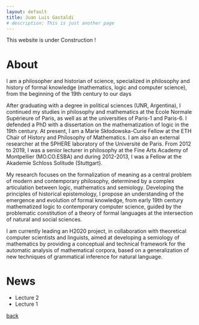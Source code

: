 ```yaml
---
layout: default
title: Juan Luis Gastaldi
# description: This is just another page
---
```


This website is under Construction !

# About

I am a philosopher and historian of science, specialized in philosophy and history of formal knowledge (mathematics, logic and computer science), from the beginning of the 19th century to our days

After graduating with a degree in political sciences (UNR, Argentina), I continued my studies in philosophy and mathematics at the École Normale Supérieure of Paris, as well as at the universities of Paris-​1 and Paris-​6. I defended a PhD with a dissertation on the mathematization of logic in the 19th century. At present, I am a Marie Skłodowska-​Curie Fellow at the ETH Chair of History and Philosophy of Mathematics. I am also an external researcher at the SPHERE laboratory of the Université de Paris. From 2012 to 2019, I was a senior lecturer in philosophy at the Fine Arts Academy of Montpellier (MO.CO.ESBA) and during 2012-​2013, I was a Fellow at the Akademie Schloss Solitude (Stuttgart).


My research focuses on the formalization of meaning as a central problem of modern and contemporary philosophy, determined by a complex articulation between logic, mathematics and semiology. Developing the principles of historical epistemology, I propose an understanding of the emergence and evolution of formal knowledge, from early 19th century mathematized logic to contemporary computer science, guided by the problematic constitution of a theory of formal languages at the intersection of natural and social sciences.


I am currently leading an H2020 project, in collaboration with theoretical computer scientists and linguists, aimed at developing a semiology of mathematics by providing a conceptual and technical framework for the automatic analysis of mathematical corpora, based on a generalization of new techniques of grammatical inference for natural language.

# News

- Lecture 2
- Lecture 1
  

[back](./)
